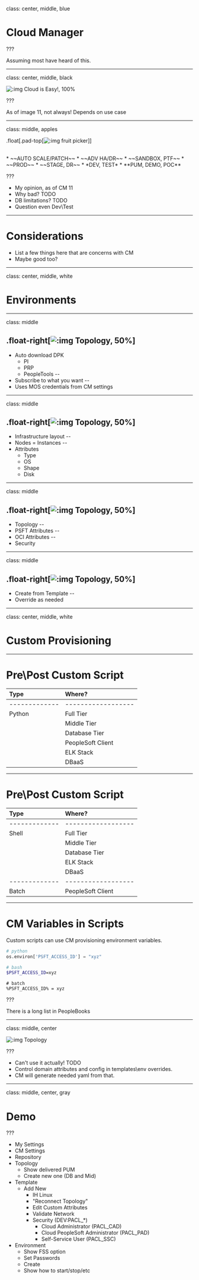 class: center, middle, blue

# Cloud Manager

???

Assuming most have heard of this.

---
class: center, middle, black

![:img Cloud is Easy!, 100%](images/cloudeasy.gif)

???

As of image 11, not always! Depends on use case

---
class: middle, apples

.float[.pad-top[![:img fruit picker](images/fruit.jpg)]]

</br>
* ~~AUTO SCALE/PATCH~~
* ~~ADV HA/DR~~
* ~~SANDBOX, PTF~~
* ~~PROD~~
* ~~STAGE, DR~~
* *DEV, TEST*
* **PUM, DEMO, POC**

???

* My opinion, as of CM 11
* Why bad? TODO
* DB limitations? TODO
* Question even Dev\Test

---

# Considerations

* List a few things here that are concerns with CM
* Maybe good too?

---
class: center, middle, white

# Environments

---
class: middle

.float-right[![:img Topology, 50%](images/repo.png)]
--
* Auto download DPK
    * PI
    * PRP
    * PeopleTools
--
* Subscribe to what you want
--
* Uses MOS credentials from CM settings

---
class: middle

.float-right[![:img Topology, 50%](images/top.png)]
--
* Infrastructure layout
--
* Nodes = Instances
--
* Attributes 
    * Type
    * OS
    * Shape
    * Disk 

---
class: middle

.float-right[![:img Topology, 50%](images/temp.png)]
--
* Topology
--
* PSFT Attributes
--
* OCI Attributes
--
* Security

---
class: middle

.float-right[![:img Topology, 50%](images/env.png)]
--
* Create from Template
--
* Override as needed

---
class: center, middle, white

# Custom Provisioning

---

# Pre\Post Custom Script

| Type          | Where?            |
|:------------- |:----------------- |
| ------------- | ------------------|
| Python        | Full Tier         |
|               | Middle Tier       |
|               | Database Tier     |
|               | PeopleSoft Client |
|               | ELK Stack         |
|               | DBaaS             |

---

# Pre\Post Custom Script
| Type          | Where?            |
|:------------- |:------------------|
| ------------- | ------------------|
| Shell         | Full Tier         |
|               | Middle Tier       |
|               | Database Tier     |
|               | ELK Stack         |
|               | DBaaS             |
| ------------- | ------------------|
| Batch         | PeopleSoft Client |

---

# CM Variables in Scripts

Custom scripts can use CM provisioning environment variables.

```python
# python
os.environ['PSFT_ACCESS_ID'] = "xyz" 
```
```bash
# bash
$PSFT_ACCESS_ID=xyz 
```
```batch
# batch
%PSFT_ACCESS_ID% = xyz
```

???

There is a long list in PeopleBooks

---
class: middle, center

![:img Topology](images/where.jpg)

???

* Can't use it actually! TODO
* Control domain attributes and config in templates\env overrides.
* CM will generate needed yaml from that.

---
class: middle, center, gray

# Demo

???

* My Settings
* CM Settings
* Repository
* Topology
    * Show delivered PUM
    * Create new one (DB and Mid)
* Template
    * Add New
        * IH Linux
        * "Reconnect Topology"
        * Edit Custom Attributes
        * Validate Network
        * Security (DEV:PACL_*)
            * Cloud Administrator (PACL_CAD)
            * Cloud PeopleSoft Administrator (PACL_PAD)
            * Self-Service User (PACL_SSC)
* Environment
    * Show FSS option
    * Set Passwords
    * Create
    * Show how to start/stop/etc
